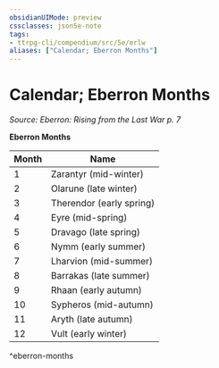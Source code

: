 ```yaml
---
obsidianUIMode: preview
cssclasses: json5e-note
tags:
- ttrpg-cli/compendium/src/5e/erlw
aliases: ["Calendar; Eberron Months"]
---
```

# Calendar; Eberron Months
*Source: Eberron: Rising from the Last War p. 7* 

**Eberron Months**

| Month | Name |
|-------|------|
| 1 | Zarantyr (mid-winter) |
| 2 | Olarune (late winter) |
| 3 | Therendor (early spring) |
| 4 | Eyre (mid-spring) |
| 5 | Dravago (late spring) |
| 6 | Nymm (early summer) |
| 7 | Lharvion (mid-summer) |
| 8 | Barrakas (late summer) |
| 9 | Rhaan (early autumn) |
| 10 | Sypheros (mid-autumn) |
| 11 | Aryth (late autumn) |
| 12 | Vult (early winter) |
^eberron-months